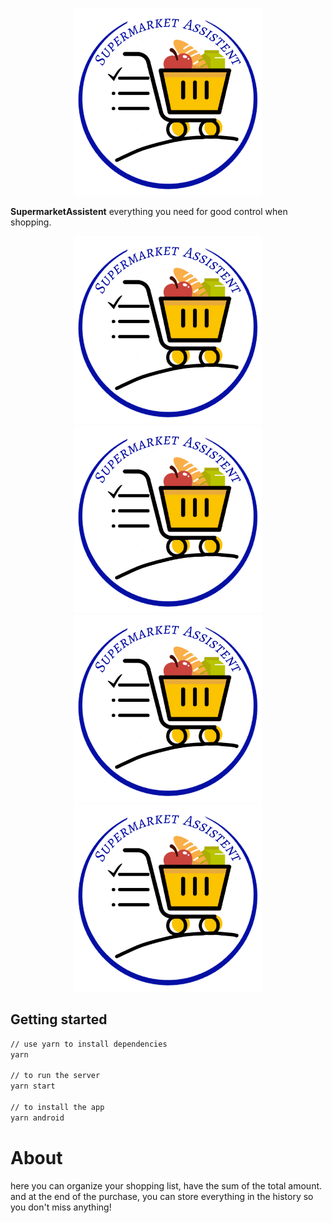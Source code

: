 <p align="center">
  <a rel="noopener" target="_blank"><img width="300" src="./SupermarketAssistent/src/assets/supermarketLogo.png" alt="SupermarketLogo"></a>
</p>

**SupermarketAssistent**  everything you need for good control when shopping.

<p align="center">
  <a rel="noopener" target="_blank"><img width="300" src="./SupermarketAssistent/src/assets/supermarketLogo.png" alt="SupermarketLogo"></a>
   <a rel="noopener" target="_blank"><img width="300" src="./SupermarketAssistent/src/assets/supermarketLogo.png" alt="SupermarketLogo"></a>
    <a rel="noopener" target="_blank"><img width="300" src="./SupermarketAssistent/src/assets/supermarketLogo.png" alt="SupermarketLogo"></a>
     <a rel="noopener" target="_blank"><img width="300" src="./SupermarketAssistent/src/assets/supermarketLogo.png" alt="SupermarketLogo"></a>
</p>

## Getting started

```sh
// use yarn to install dependencies
yarn

// to run the server
yarn start 

// to install the app
yarn android
```

# About

here you can organize your shopping list, have the sum of the total amount. and at the end of the purchase, you can store everything in the history so you don't miss anything!
